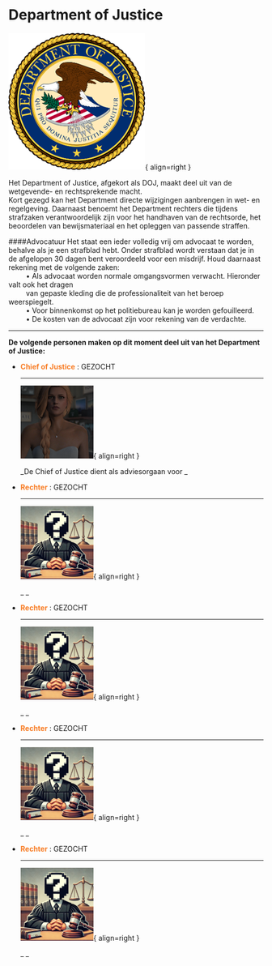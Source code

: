 # Department of Justice

![Image title](img/doj.webp){ align=right }

Het Department of Justice, afgekort als DOJ, maakt deel uit van de wetgevende- en rechtsprekende macht.  
Kort gezegd kan het Department directe wijzigingen aanbrengen in wet- en regelgeving. Daarnaast benoemt 
het Department rechters die tijdens strafzaken verantwoordelijk zijn voor het handhaven 
van de rechtsorde, het beoordelen van bewijsmateriaal en het opleggen van passende straffen.


####Advocatuur
Het staat een ieder volledig vrij om advocaat te worden, behalve als je een strafblad hebt. Onder strafblad wordt verstaan dat je in de afgelopen 30 dagen bent veroordeeld voor een misdrijf. Houd daarnaast rekening met de volgende zaken:  
&ensp; &nbsp; &nbsp; &nbsp; • Als advocaat worden normale omgangsvormen verwacht. Hieronder valt ook het dragen   
&ensp; &nbsp; &nbsp; &nbsp;   van gepaste kleding die de professionaliteit van het beroep weerspiegelt.  
&ensp; &nbsp; &nbsp; &nbsp; • Voor binnenkomst op het politiebureau kan je worden gefouilleerd.          
&ensp; &nbsp; &nbsp; &nbsp; • De kosten van de advocaat zijn voor rekening van de verdachte.    


 

---

__De volgende personen maken op dit moment deel uit van het Department of Justice:__

<div class="grid cards" markdown>

-   <span style="color: #f87c24;">__Chief of Justice__</span> : GEZOCHT

    ---

    ![Image title](img/mayor.webp){ align=right }

    _De Chief of Justice dient als adviesorgaan voor _ 

</div>


<div class="grid cards" markdown>

-   <span style="color: #f87c24;">__Rechter__</span> : GEZOCHT

    ---

    ![Image title](img/rechter.webp){ align=right }

    _ _

-   <span style="color: #f87c24;">__Rechter__</span> : GEZOCHT

    ---

    ![Image title](img/rechter.webp){ align=right }

    _ _

</div>


<div class="grid cards" markdown>

-   <span style="color: #f87c24;">__Rechter__</span> : GEZOCHT

    ---

    ![Image title](img/rechter.webp){ align=right }

    _ _

-   <span style="color: #f87c24;">__Rechter__</span> : GEZOCHT

    ---

    ![Image title](img/rechter.webp){ align=right }

    _ _

</div>
